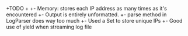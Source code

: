 +TODO
+
+- Memory: stores each IP address as many times as it's encountered
+- Output is entirely unformatted.
+- parse method in LogParser does way too much
+- Used a Set to store unique IPs
+- Good use of yield when streaming log file
